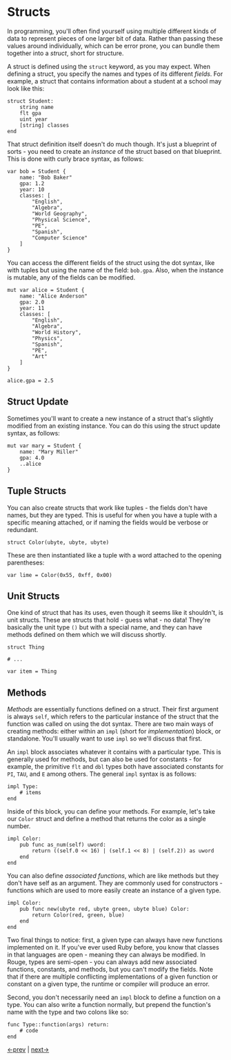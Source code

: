# Structs

In programming, you'll often find yourself using multiple different kinds of data to represent pieces of one larger bit of data. Rather than passing these values around individually, which can be error prone, you can bundle them together into a _struct_, short for structure.

A struct is defined using the `struct` keyword, as you may expect. When defining a struct, you specify the names and types of its different _fields_. For example, a struct that contains information about a student at a school may look like this:

```rouge
struct Student:
	string name
	flt gpa
	uint year
	[string] classes
end
```

That struct definition itself doesn't do much though. It's just a blueprint of sorts - you need to create an _instance_ of the struct based on that blueprint. This is done with curly brace syntax, as follows:

```rouge
var bob = Student {
	name: "Bob Baker"
	gpa: 1.2
	year: 10
	classes: [
		"English",
		"Algebra",
		"World Geography",
		"Physical Science",
		"PE",
		"Spanish",
		"Computer Science"
	]
}
```

You can access the different fields of the struct using the dot syntax, like with tuples but using the name of the field: `bob.gpa`. Also, when the instance is mutable, any of the fields can be modified.

```rouge
mut var alice = Student {
	name: "Alice Anderson"
	gpa: 2.0
	year: 11
	classes: [
		"English",
		"Algebra",
		"World History",
		"Physics",
		"Spanish",
		"PE",
		"Art"
	]
}

alice.gpa = 2.5
```

## Struct Update

Sometimes you'll want to create a new instance of a struct that's slightly modified from an existing instance. You can do this using the struct update syntax, as follows:

```rouge
mut var mary = Student {
	name: "Mary Miller"
	gpa: 4.0
	..alice
}
```

## Tuple Structs

You can also create structs that work like tuples - the fields don't have names, but they are typed. This is useful for when you have a tuple with a specific meaning attached, or if naming the fields would be verbose or redundant.

```rouge
struct Color(ubyte, ubyte, ubyte)
```

These are then instantiated like a tuple with a word attached to the opening parentheses:

```rouge
var lime = Color(0x55, 0xff, 0x00)
```

## Unit Structs

One kind of struct that has its uses, even though it seems like it shouldn't, is unit structs. These are structs that hold - guess what - no data! They're basically the unit type `()` but with a special name, and they can have methods defined on them which we will discuss shortly.

```rouge
struct Thing

# ...

var item = Thing
```

## Methods

_Methods_ are essentially functions defined on a struct. Their first argument is always `self`, which refers to the particular instance of the struct that the function was called on using the dot syntax. There are two main ways of creating methods: either within an `impl` (short for _implementation_) block, or standalone. You'll usually want to use `impl` so we'll discuss that first.

An `impl` block associates whatever it contains with a particular type. This is generally used for methods, but can also be used for constants - for example, the primitive `flt` and `dbl` types both have associated constants for `PI`, `TAU`, and `E` among others. The general `impl` syntax is as follows:

```rouge
impl Type:
	# items
end
```

Inside of this block, you can define your methods. For example, let's take our `Color` struct and define a method that returns the color as a single number.

```rouge
impl Color:
	pub func as_num(self) uword:
		return ((self.0 << 16) | (self.1 << 8) | (self.2)) as uword
	end
end
```

You can also define _associated functions_, which are like methods but they don't have self as an argument. They are commonly used for constructors - functions which are used to more easily create an instance of a given type.

```rouge
impl Color:
	pub func new(ubyte red, ubyte green, ubyte blue) Color:
		return Color(red, green, blue)
	end
end
```

Two final things to notice: first, a given type can always have new functions implemented on it. If you've ever used Ruby before, you know that classes in that languages are open - meaning they can always be modified. In Rouge, types are semi-open - you can always add new associated functions, constants, and methods, but you can't modify the fields. Note that if there are multiple conflicting implementations of a given function or constant on a given type, the runtime or compiler will produce an error.

Second, you don't necessarily need an `impl` block to define a function on a type. You can also write a function normally, but prepend the function's name with the type and two colons like so:

```rouge
func Type::function(args) return:
	# code
end
```

[<-prev](5_functions.md) | [next->](7_enums.md)